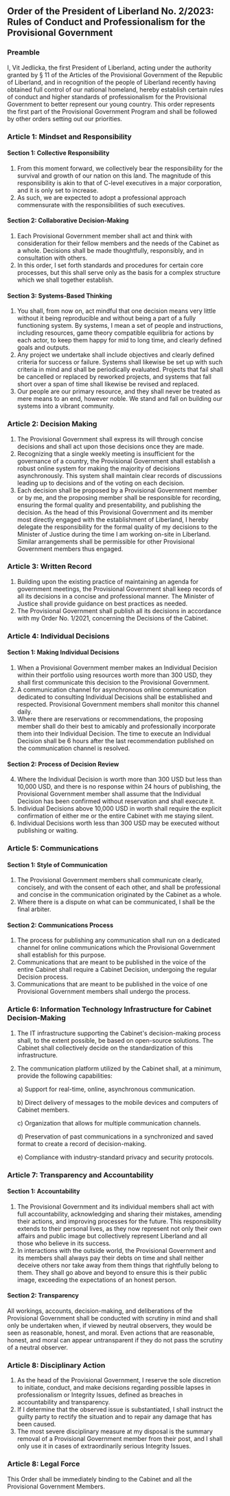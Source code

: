 ## Order of the President of Liberland No. 2/2023: Rules of Conduct and Professionalism for the Provisional Government

### Preamble

I, Vit Jedlicka, the first President of Liberland, acting under the authority granted by § 11 of the Articles of the Provisional Government of the Republic of Liberland, and in recognition of the people of Liberland recently having obtained full control of our national homeland, hereby establish certain rules of conduct and higher standards of professionalism for the Provisional Government to better represent our young country. This order represents the first part of the Provisional Government Program and shall be followed by other orders setting out our priorities.

### Article 1: Mindset and Responsibility

#### Section 1: Collective Responsibility

1. From this moment forward, we collectively bear the responsibility for the survival and growth of our nation on this land. The magnitude of this responsibility is akin to that of C-level executives in a major corporation, and it is only set to increase.
2. As such, we are expected to adopt a professional approach commensurate with the responsibilities of such executives.

#### Section 2: Collaborative Decision-Making

1. Each Provisional Government member shall act and think with consideration for their fellow members and the needs of the Cabinet as a whole. Decisions shall be made thoughtfully, responsibly, and in consultation with others.
2. In this order, I set forth standards and procedures for certain core processes, but this shall serve only as the basis for a complex structure which we shall together establish.

#### Section 3: Systems-Based Thinking

1. You shall, from now on, act mindful that one decision means very little without it being reproducible and without being a part of a fully functioning system. By systems, I mean a set of people and instructions, including resources, game theory compatible equilibria for actions by each actor, to keep them happy for mid to long time, and clearly defined goals and outputs.
2. Any project we undertake shall include objectives and clearly defined criteria for success or failure. Systems shall likewise be set up with such criteria in mind and shall be periodically evaluated. Projects that fail shall be cancelled or replaced by reworked projects, and systems that fall short over a span of time shall likewise be revised and replaced.
3. Our people are our primary resource, and they shall never be treated as mere means to an end, however noble. We stand and fall on building our systems into a vibrant community.

### Article 2: Decision Making

1. The Provisional Government shall express its will through concise decisions and shall act upon those decisions once they are made.
2. Recognizing that a single weekly meeting is insufficient for the governance of a country, the Provisional Government shall establish a robust online system for making the majority of decisions asynchronously. This system shall maintain clear records of discussions leading up to decisions and of the voting on each decision.
3. Each decision shall be proposed by a Provisional Government member or by me, and the proposing member shall be responsible for recording, ensuring the formal quality and presentability, and publishing the decision. As the head of this Provisional Government and its member most directly engaged with the establishment of Liberland, I hereby delegate the responsibility for the formal quality of my decisions to the Minister of Justice during the time I am working on-site in Liberland. Similar arrangements shall be permissible for other Provisional Government members thus engaged.

### Article 3: Written Record

1. Building upon the existing practice of maintaining an agenda for government meetings, the Provisional Government shall keep records of all its decisions in a concise and professional manner. The Minister of Justice shall provide guidance on best practices as needed.
2. The Provisional Government shall publish all its decisions in accordance with my Order No. 1/2021, concerning the Decisions of the Cabinet.

### Article 4: Individual Decisions

#### Section 1: Making Individual Decisions

1. When a Provisional Government member makes an Individual Decision within their portfolio using resources worth more than 300 USD, they shall first communicate this decision to the Provisional Government.
2. A communication channel for asynchronous online communication dedicated to consulting Individual Decisions shall be established and respected. Provisional Government members shall monitor this channel daily.
3. Where there are reservations or recommendations, the proposing member shall do their best to amicably and professionally incorporate them into their Individual Decision. The time to execute an Individual Decision shall be 6 hours after the last recommendation published on the communication channel is resolved.

#### Section 2: Process of Decision Review

4. Where the Individual Decision is worth more than 300 USD but less than 10,000 USD, and there is no response within 24 hours of publishing, the Provisional Government member shall assume that the Individual Decision has been confirmed without reservation and shall execute it.
5. Individual Decisions above 10,000 USD in worth shall require the explicit confirmation of either me or the entire Cabinet with me staying silent.
6. Individual Decisions worth less than 300 USD may be executed without publishing or waiting.

### Article 5: Communications

#### Section 1: Style of Communication

1. The Provisional Government members shall communicate clearly, concisely, and with the consent of each other, and shall be professional and concise in the communication originated by the Cabinet as a whole.
2. Where there is a dispute on what can be communicated, I shall be the final arbiter.

#### Section 2: Communications Process

1. The process for publishing any communication shall run on a dedicated channel for online communications which the Provisional Government shall establish for this purpose.
2. Communications that are meant to be published in the voice of the entire Cabinet shall require a Cabinet Decision, undergoing the regular Decision process.
3. Communications that are meant to be published in the voice of one Provisional Government members shall undergo the process.

### Article 6: Information Technology Infrastructure for Cabinet Decision-Making

1. The IT infrastructure supporting the Cabinet's decision-making process shall, to the extent possible, be based on open-source solutions. The Cabinet shall collectively decide on the standardization of this infrastructure.
2. The communication platform utilized by the Cabinet shall, at a minimum, provide the following capabilities:

   a) Support for real-time, online, asynchronous communication.

   b) Direct delivery of messages to the mobile devices and computers of Cabinet members.

   c) Organization that allows for multiple communication channels.

   d) Preservation of past communications in a synchronized and saved format to create a record of decision-making.

   e) Compliance with industry-standard privacy and security protocols.

### Article 7: Transparency and Accountability

#### Section 1: Accountability

1. The Provisional Government and its individual members shall act with full accountability, acknowledging and sharing their mistakes, amending their actions, and improving processes for the future. This responsibility extends to their personal lives, as they now represent not only their own affairs and public image but collectively represent Liberland and all those who believe in its success.
2. In interactions with the outside world, the Provisional Government and its members shall always pay their debts on time and shall neither deceive others nor take away from them things that rightfully belong to them. They shall go above and beyond to ensure this is their public image, exceeding the expectations of an honest person.

#### Section 2: Transparency

All workings, accounts, decision-making, and deliberations of the Provisional Government shall be conducted with scrutiny in mind and shall only be undertaken when, if viewed by neutral observers, they would be seen as reasonable, honest, and moral. Even actions that are reasonable, honest, and moral can appear untransparent if they do not pass the scrutiny of a neutral observer.

### Article 8: Disciplinary Action

1. As the head of the Provisional Government, I reserve the sole discretion to initiate, conduct, and make decisions regarding possible lapses in professionalism or Integrity Issues, defined as breaches in accountability and transparency.
2. If I determine that the observed issue is substantiated, I shall instruct the guilty party to rectify the situation and to repair any damage that has been caused.
3. The most severe disciplinary measure at my disposal is the summary removal of a Provisional Government member from their post, and I shall only use it in cases of extraordinarily serious Integrity Issues.

### Article 8: Legal Force
This Order shall be immediately binding to the Cabinet and all the Provisional Government Members.
